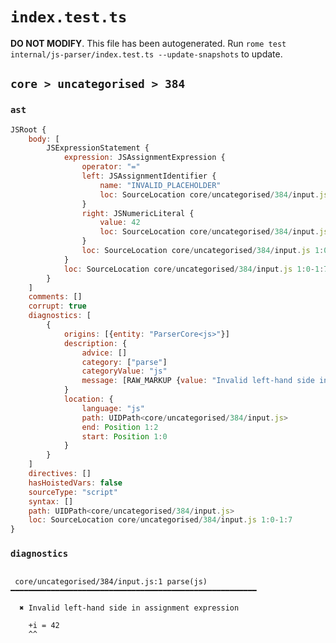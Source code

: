 # `index.test.ts`

**DO NOT MODIFY**. This file has been autogenerated. Run `rome test internal/js-parser/index.test.ts --update-snapshots` to update.

## `core > uncategorised > 384`

### `ast`

```javascript
JSRoot {
	body: [
		JSExpressionStatement {
			expression: JSAssignmentExpression {
				operator: "="
				left: JSAssignmentIdentifier {
					name: "INVALID_PLACEHOLDER"
					loc: SourceLocation core/uncategorised/384/input.js 1:3-1:2
				}
				right: JSNumericLiteral {
					value: 42
					loc: SourceLocation core/uncategorised/384/input.js 1:5-1:7
				}
				loc: SourceLocation core/uncategorised/384/input.js 1:0-1:7
			}
			loc: SourceLocation core/uncategorised/384/input.js 1:0-1:7
		}
	]
	comments: []
	corrupt: true
	diagnostics: [
		{
			origins: [{entity: "ParserCore<js>"}]
			description: {
				advice: []
				category: ["parse"]
				categoryValue: "js"
				message: [RAW_MARKUP {value: "Invalid left-hand side in "}, "assignment expression"]
			}
			location: {
				language: "js"
				path: UIDPath<core/uncategorised/384/input.js>
				end: Position 1:2
				start: Position 1:0
			}
		}
	]
	directives: []
	hasHoistedVars: false
	sourceType: "script"
	syntax: []
	path: UIDPath<core/uncategorised/384/input.js>
	loc: SourceLocation core/uncategorised/384/input.js 1:0-1:7
}
```

### `diagnostics`

```

 core/uncategorised/384/input.js:1 parse(js) ━━━━━━━━━━━━━━━━━━━━━━━━━━━━━━━━━━━━━━━━━━━━━━━━━━━━━━━

  ✖ Invalid left-hand side in assignment expression

    +i = 42
    ^^


```
